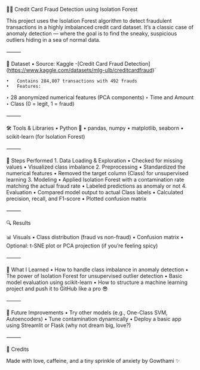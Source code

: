 🕵️‍♀️ Credit Card Fraud Detection using Isolation Forest

This project uses the Isolation Forest algorithm to detect fraudulent transactions in a highly imbalanced credit card dataset. It’s a classic case of anomaly detection — where the goal is to find the sneaky, suspicious outliers hiding in a sea of normal data.

⸻

📂 Dataset
	•	Source: Kaggle -[Credit Card Fraud Detection] (https://www.kaggle.com/datasets/mlg-ulb/creditcardfraud)`

	•	Contains 284,807 transactions with 492 frauds
	•	Features:
‣ 28 anonymized numerical features (PCA components)
‣ Time and Amount
‣ Class (0 = legit, 1 = fraud)

⸻

🛠️ Tools & Libraries
	•	Python 🐍
	•	pandas, numpy
	•	matplotlib, seaborn
	•	scikit-learn (for Isolation Forest)

⸻

🧠 Steps Performed
	1.	Data Loading & Exploration
	•	Checked for missing values
	•	Visualized class imbalance
	2.	Preprocessing
	•	Standardized the numerical features
	•	Removed the target column (Class) for unsupervised learning
	3.	Modeling
	•	Applied Isolation Forest with a contamination rate matching the actual fraud rate
	•	Labeled predictions as anomaly or not
	4.	Evaluation
	•	Compared model output to actual Class labels
	•	Calculated precision, recall, and F1-score
	•	Plotted confusion matrix

⸻

🔍 Results



📊 Visuals
	•	Class distribution (fraud vs non-fraud)
	•	Confusion matrix
	•	Optional: t-SNE plot or PCA projection (if you’re feeling spicy)

⸻

🧠 What I Learned
	•	How to handle class imbalance in anomaly detection
	•	The power of Isolation Forest for unsupervised outlier detection
	•	Basic model evaluation using scikit-learn
	•	How to structure a machine learning project and push it to GitHub like a pro 😎

⸻

🌱 Future Improvements
	•	Try other models (e.g., One-Class SVM, Autoencoders)
	•	Tune contamination dynamically
	•	Deploy a basic app using Streamlit or Flask (why not dream big, love?)

⸻

💖 Credits

Made with love, caffeine, and a tiny sprinkle of anxiety
by Gowthami ✨
